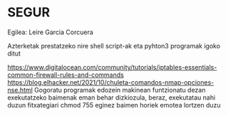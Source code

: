 # SEGUR

Egilea: Leire Garcia Corcuera

Azterketak prestatzeko nire shell script-ak eta pyhton3 programak igoko ditut


https://www.digitalocean.com/community/tutorials/iptables-essentials-common-firewall-rules-and-commands
https://blog.elhacker.net/2021/10/chuleta-comandos-nmap-opciones-nse.html
Gogoratu programak edozein makinean funtzionatu dezan exekutatzeko baimenak eman behar dizkiozula, 
beraz, exekutatau nahi duzun fitxategiari chmod 755 eginez baimen horiek emotea lortzen duzu
